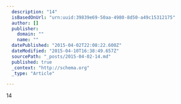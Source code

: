 ```yaml
---
  description: "14"
  isBasedOnUrl: "urn:uuid:39839e69-50aa-4980-8d50-a49c15312175"
  author: []
  publisher: 
    domain: ""
    name: ""
  datePublished: "2015-04-02T22:08:22.600Z"
  dateModified: "2015-04-10T16:38:49.657Z"
  sourcePath: "_posts/2015-04-02-14.md"
  published: true
  _context: "http://schema.org"
  _type: "Article"

---
```

14